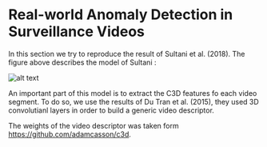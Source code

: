# Real-world Anomaly Detection in Surveillance Videos

In this section we try to reproduce the result of Sultani et al. (2018). The figure above describes the model of Sultani :

![alt text](http://crcv.ucf.edu/cchen/method.png)

An important part of this model is to extract the C3D features fo each video segment. To do so, we use the results of Du Tran et al. (2015), they used 3D convolutianl layers in order to build a generic video descriptor.




The weights of the video descriptor was taken form https://github.com/adamcasson/c3d. 
